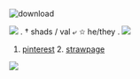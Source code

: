 <p align="center">

![download](https://github.com/user-attachments/assets/159ac437-8215-475e-b021-4913069c24c2)

 ![](https://cdn.discordapp.com/emojis/595082806816931861.webp?size=28) . † shads / val ⤶ ✩ he/they . ![](https://cdn.discordapp.com/emojis/595082811959148555.webp?size=28) 
1. [pinterest](https://za.pinterest.com/valshads/) 2. [strawpage](https://valshadsonic.straw.page/) 

![](https://komarev.com/ghpvc/?username=your-github-username)
</p>
